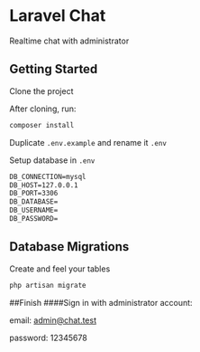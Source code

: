 # Laravel Chat
Realtime chat with administrator 
## Getting Started

Clone the project

After cloning, run:

```bash
composer install
```
Duplicate `.env.example` and rename it `.env`

Setup database in `.env`

```txt
DB_CONNECTION=mysql
DB_HOST=127.0.0.1
DB_PORT=3306
DB_DATABASE=
DB_USERNAME=
DB_PASSWORD=
```

## Database Migrations

Create and feel your tables


```bash
php artisan migrate
```

##Finish
####Sign in with administrator account:

email: admin@chat.test

password: 12345678
